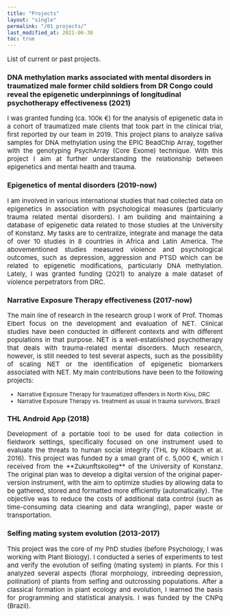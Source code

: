 ```yaml
---
title: "Projects"
layout: "single"
permalink: "/01_projects/"
last_modified_at: 2021-06-30
toc: true
---
```



<p style="font-size:15px" align="justify">
List of current or past projects.
</p>

### DNA methylation marks associated with mental disorders in traumatized male former child soldiers from DR Congo could reveal the epigenetic underpinnings of longitudinal psychotherapy effectiveness (2021)
<p style="font-size:15px" align="justify">
I was granted funding (ca. 100k €) for the analysis of epigenetic data in a cohort of traumatized male clients that took part in the clinical trial, first reported by our team in 2019. This project plans to analyze saliva samples for DNA methylation using the EPIC BeadChip Array, together with the genotyping PsychArray (Core Exome) technique. With this project I aim at further understanding the relationship between epigenetics and mental health and trauma.
</p>

### Epigenetics of mental disorders (2019-now)
<p style="font-size:15px" align="justify">
I am involved in various international studies that had collected data on epigenetics in association with psychological measures (particularly trauma related mental disorders). I am building and maintaining a database of epigenetic data related to those studies at the University of Konstanz. My tasks are to centralize, integrate and manage the data of over 10 studies in 8 countries in Africa and Latin America. The abovementioned studies measured violence and psychological outcomes, such as depression, aggression and PTSD which can be related to epigenetic modifications, particularly DNA methylation. Lately, I was granted funding (2021) to analyze a male dataset of violence perpetrators from DRC.
</p>

### Narrative Exposure Therapy effectiveness (2017-now)
<p style="font-size:15px" align="justify">
The main line of research in the research group I work of Prof. Thomas Elbert focus on the development and evaluation of NET. Clinical studies have been conducted in different contexts and with different populations in that purpose. NET is a well-established psychotherapy that deals with trauma-related mental disorders. Much research, however, is still needed to test several aspects, such as the possibility of scaling NET or the identification of epigenetic biomarkers associated with NET. My main contributions have been to the following projects:
<ul>
<li style="font-size:13px">Narrative Exposure Therapy for traumatized offenders in North Kivu, DRC</li>
<li style="font-size:13px">Narrative Exposure Therapy vs. treatment as usual in trauma survivors, Brazil</li>
</ul>
</p>

### THL Android App (2018)
<p style="font-size:15px" align="justify">
Development of a portable tool to be used for data collection in fieldwork settings, specifically focused on one instrument used to evaluate the threats to human social integrity (THL by Köbach et al. 2016). This project was funded by a small grant of c. 5,000 €, which I received from the **Zukunftskolleg** of the University of Konstanz. The original plan was to develop a digital version of the original paper-version instrument, with the aim to optimize studies by allowing data to be gathered, stored and formatted more efficiently (automatically). The objective was to reduce the costs of additional data control (such as time-consuming data cleaning and data wrangling), paper waste or transportation.
</p>

### Selfing mating system evolution (2013-2017)
<p style="font-size:15px" align="justify">
This project was the core of my PhD studies (before Psychology, I was working with Plant Biology). I conducted a series of experiments to test and verify the evolution of selfing (mating system) in plants. For this I analyzed several aspects (floral morphology, inbreeding depression, pollination) of plants from selfing and outcrossing populations. After a classical formation in plant ecology and evolution, I learned the basis for programming and statistical analysis. I was funded by the CNPq (Brazil).
</p>
